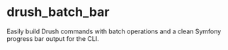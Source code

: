 # drush_batch_bar
Easily build Drush commands with batch operations and a clean Symfony progress bar output for the CLI.
